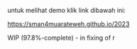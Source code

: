 untuk melihat demo klik link dibawah ini:

https://sman4muarateweh.github.io/2023

WIP (97.8%-complete) - in fixing of r
